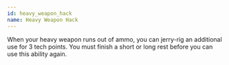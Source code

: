 ```yaml
---
id: heavy_weapon_hack
name: Heavy Weapon Hack
---
```

When your heavy weapon runs out of ammo, you can jerry-rig an additional use for 3 tech points.
You must finish a short or long rest before you can use this ability again.